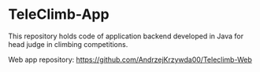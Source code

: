 # TeleClimb-App
This repository holds code of application backend developed in Java for head judge in climbing competitions.

Web app repository: https://github.com/AndrzejKrzywda00/Teleclimb-Web
